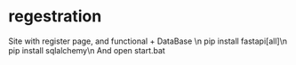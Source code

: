 # regestration
Site with register page, and functional + DataBase \n
pip install fastapi[all]\n
pip install sqlalchemy\n
And open start.bat

